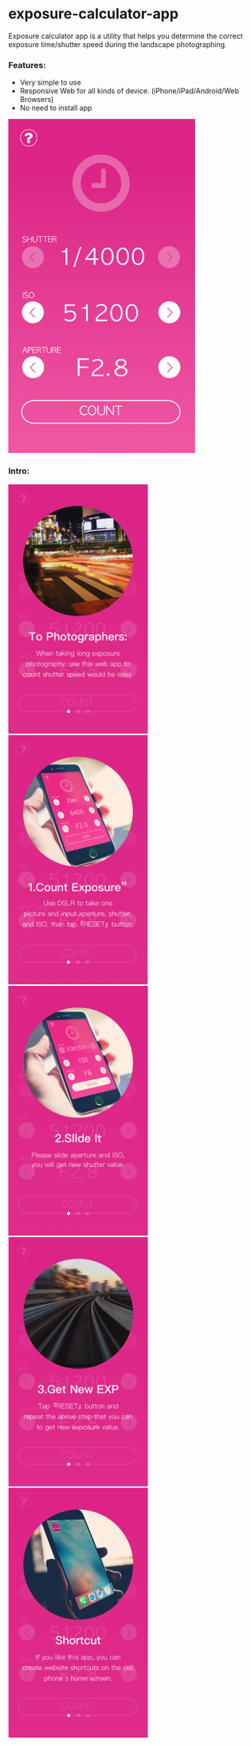 # exposure-calculator-app
Exposure calculator app is a utility that helps you determine the correct exposure time/shutter speed during the landscape photographing.

### Features:
- Very simple to use
- Responsive Web for all kinds of device. (iPhone/iPad/Android/Web Browsers)
- No need to install app

<img src="https://github.com/justin3737/exposure-calculator-app/blob/master/src/assets/sketch/main.png?raw=true" width="375">

### Intro:
<img src="https://github.com/justin3737/exposure-calculator-app/blob/master/src/assets/sketch/intro.png?raw=true" width="280">
<img src="https://github.com/justin3737/exposure-calculator-app/blob/master/src/assets/sketch/intro%202.png?raw=true" width="280">
<img src="https://github.com/justin3737/exposure-calculator-app/blob/master/src/assets/sketch/intro%203.png?raw=true" width="280">
<img src="https://github.com/justin3737/exposure-calculator-app/blob/master/src/assets/sketch/intro%204.png?raw=true" width="280">
<img src="https://github.com/justin3737/exposure-calculator-app/blob/master/src/assets/sketch/intro%205.png?raw=true" width="280">
